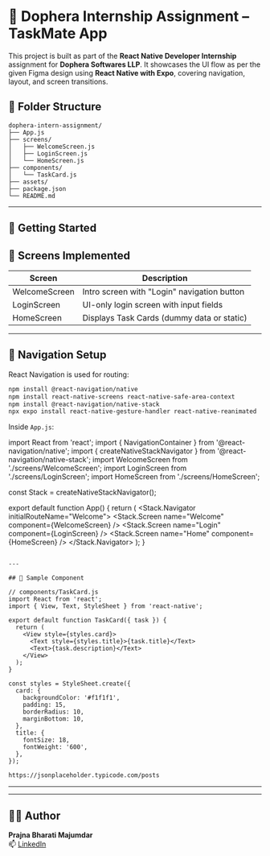 # 📱 Dophera Internship Assignment – TaskMate App

This project is built as part of the **React Native Developer Internship** assignment for **Dophera Softwares LLP**. It showcases the UI flow as per the given Figma design using **React Native with Expo**, covering navigation, layout, and screen transitions.



## 📂 Folder Structure

```
dophera-intern-assignment/
├── App.js
├── screens/
│   ├── WelcomeScreen.js
│   ├── LoginScreen.js
│   └── HomeScreen.js
├── components/
│   └── TaskCard.js
├── assets/
├── package.json
└── README.md
```

---

## 🚀 Getting Started


## 📱 Screens Implemented

| Screen            | Description                                      |
|-------------------|--------------------------------------------------|
| WelcomeScreen     | Intro screen with "Login" navigation button      |
| LoginScreen       | UI-only login screen with input fields           |
| HomeScreen        | Displays Task Cards (dummy data or static)       |

---

## 🔁 Navigation Setup

React Navigation is used for routing:

```bash
npm install @react-navigation/native
npm install react-native-screens react-native-safe-area-context
npm install @react-navigation/native-stack
npx expo install react-native-gesture-handler react-native-reanimated
```

Inside `App.js`:

import React from 'react';
import { NavigationContainer } from '@react-navigation/native';
import { createNativeStackNavigator } from '@react-navigation/native-stack';
import WelcomeScreen from './screens/WelcomeScreen';
import LoginScreen from './screens/LoginScreen';
import HomeScreen from './screens/HomeScreen';

const Stack = createNativeStackNavigator();

export default function App() {
  return (
    <NavigationContainer>
      <Stack.Navigator initialRouteName="Welcome">
        <Stack.Screen name="Welcome" component={WelcomeScreen} />
        <Stack.Screen name="Login" component={LoginScreen} />
        <Stack.Screen name="Home" component={HomeScreen} />
      </Stack.Navigator>
    </NavigationContainer>
  );
}
```

---

## 🧱 Sample Component

// components/TaskCard.js
import React from 'react';
import { View, Text, StyleSheet } from 'react-native';

export default function TaskCard({ task }) {
  return (
    <View style={styles.card}>
      <Text style={styles.title}>{task.title}</Text>
      <Text>{task.description}</Text>
    </View>
  );
}

const styles = StyleSheet.create({
  card: {
    backgroundColor: '#f1f1f1',
    padding: 15,
    borderRadius: 10,
    marginBottom: 10,
  },
  title: {
    fontSize: 18,
    fontWeight: '600',
  },
});
```


```bash
https://jsonplaceholder.typicode.com/posts
```

---



---

## 👩‍💻 Author

**Prajna Bharati Majumdar**  
📫 [LinkedIn](https://linkedin.com/in/prajna-bharati) 
